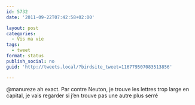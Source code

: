 ```yaml
---
id: 5732
date: '2011-09-22T07:42:58+02:00'

layout: post
categories:
  - Vis ma vie
tags:
  - tweet
format: status
publish_social: no
guid: 'http://tweets.local/?birdsite_tweet=116779507083513856'

---
```


@manureze ah exact. Par contre Neuton, je trouve les lettres trop large en capital, je vais regarder si j’en trouve pas une autre plus serré